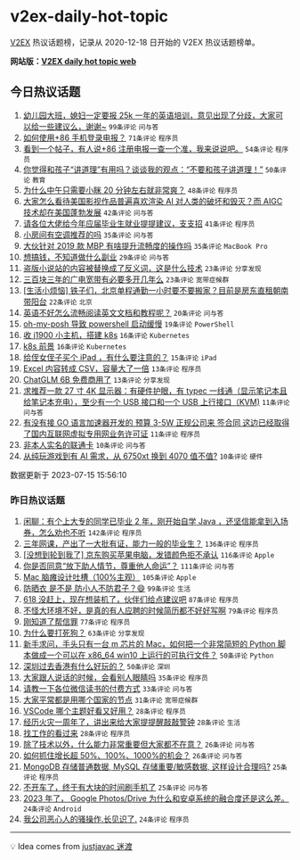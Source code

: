 # v2ex-daily-hot-topic

[V2EX](https://www.v2ex.com/) 热议话题榜，记录从 2020-12-18 日开始的 V2EX 热议话题榜单。

**网站版：[V2EX daily hot topic web](https://boojack.github.io/v2ex-daily-hot-topic-web/)**

## 今日热议话题

<!-- TODAY BEGIN -->

1. [幼儿园大班，媳妇一定要报 25k 一年的英语培训，意见出现了分歧，大家可以给一些建议么，谢谢~](https://www.v2ex.com/t/956987) `99条评论` `问与答`
1. [如何使用+86 手机登录电报？](https://www.v2ex.com/t/956963) `71条评论` `程序员`
1. [看到一个帖子，有人说+86 注册电报一查一个准，我来说说吧。](https://www.v2ex.com/t/957018) `54条评论` `程序员`
1. [你觉得和孩子“讲道理”有用吗？谈谈我的观点：“不要和孩子讲道理！”](https://www.v2ex.com/t/956990) `50条评论` `教育`
1. [为什么中午只需要小眯 20 分钟左右就非常爽？](https://www.v2ex.com/t/956979) `48条评论` `程序员`
1. [大家怎么看待美国影视作品普遍喜欢渲染 AI 对人类的破坏和毁灭？而 AIGC 技术却在美国蓬勃发展](https://www.v2ex.com/t/956973) `42条评论` `问与答`
1. [请各位大佬给今年应届毕业生就业提提建议，支支招](https://www.v2ex.com/t/956931) `41条评论` `程序员`
1. [小房间有空调推荐的吗](https://www.v2ex.com/t/956944) `35条评论` `问与答`
1. [大伙针对 2019 款 MBP 有啥提升流畅度的操作吗](https://www.v2ex.com/t/956994) `35条评论` `MacBook Pro`
1. [想搞钱，不知道做什么副业](https://www.v2ex.com/t/956933) `29条评论` `问与答`
1. [盗版小说站的内容被替换成了反义词，这是什么技术](https://www.v2ex.com/t/957035) `23条评论` `分享发现`
1. [三百块三年的广电宽带有必要多开几年么](https://www.v2ex.com/t/957023) `23条评论` `宽带症候群`
1. [[生活小烦恼] 铁子们，北京单程通勤一小时要不要搬家？目前是房东直租朝南带阳台](https://www.v2ex.com/t/956955) `22条评论` `北京`
1. [英语不好怎么流畅阅读英文文档和教程呢？](https://www.v2ex.com/t/956960) `20条评论` `问与答`
1. [oh-my-posh 导致 powershell 启动缓慢](https://www.v2ex.com/t/956975) `19条评论` `PowerShell`
1. [收 j1900 小主机，搭建 k8s](https://www.v2ex.com/t/956938) `16条评论` `Kubernetes`
1. [k8s 前景](https://www.v2ex.com/t/956934) `16条评论` `Kubernetes`
1. [给侄女侄子买个 iPad ，有什么要注意的？](https://www.v2ex.com/t/957036) `15条评论` `iPad`
1. [Excel 内容转成 CSV，容量大了一倍](https://www.v2ex.com/t/956953) `13条评论` `程序员`
1. [ChatGLM 6B 免费商用了](https://www.v2ex.com/t/956925) `13条评论` `分享发现`
1. [求推荐一款 27 寸 4K 显示器：有硬件护眼，有 typec 一线通（显示笔记本且给笔记本充电），至少有一个 USB 接口和一个 USB 上行接口（KVM)](https://www.v2ex.com/t/956949) `11条评论` `问与答`
1. [有没有接 GO 语言加速器开发的 预算 3-5W 正规公司来 签合同 这边已经取得了国内互联网虚拟专用网业务许可证](https://www.v2ex.com/t/956924) `11条评论` `程序员`
1. [非本人实名的联通卡](https://www.v2ex.com/t/957040) `10条评论` `问与答`
1. [从纯玩游戏到有 AI 需求，从 6750xt 换到 4070 值不值?](https://www.v2ex.com/t/957029) `10条评论` `硬件`

数据更新于 2023-07-15 15:56:10

<!-- TODAY END -->

### 昨日热议话题

<!-- YESTERDAY BEGIN -->

1. [闲聊：有个上大专的同学已毕业 2 年，刚开始自学 Java ，还坚信能拿到入场券，怎么劝也不听](https://www.v2ex.com/t/956631) `142条评论` `程序员`
1. [三年网课，产出了一大批有证，能力一般的毕业生？](https://www.v2ex.com/t/956669) `136条评论` `程序员`
1. [[没想到轮到我了] 京东购买苹果电脑，发错颜色拒不承认](https://www.v2ex.com/t/956728) `116条评论` `Apple`
1. [你是否同意“放下助人情节，尊重他人命运”？](https://www.v2ex.com/t/956683) `111条评论` `问与答`
1. [Mac 脑瘫设计吐槽（100%主观）](https://www.v2ex.com/t/956671) `105条评论` `Apple`
1. [防晒衣 是不是 防小人不防君子？😄](https://www.v2ex.com/t/956636) `99条评论` `生活`
1. [618 没赶上，现在想装机了，伙伴们给点建议吧](https://www.v2ex.com/t/956707) `87条评论` `程序员`
1. [不怪大环境不好，是真的有人应聘的时候简历都不好好写啊](https://www.v2ex.com/t/956633) `79条评论` `程序员`
1. [刚知道了帮信罪](https://www.v2ex.com/t/956674) `77条评论` `程序员`
1. [为什么要打死狗？](https://www.v2ex.com/t/956642) `63条评论` `分享发现`
1. [新手求问，手头只有一台 m 芯片的 Mac，如何把一个非常简短的 Python 脚本做成一个可以在 x86_64 win10 上运行的可执行文件？](https://www.v2ex.com/t/956844) `50条评论` `Python`
1. [深圳过去香港有什么好玩的？](https://www.v2ex.com/t/956627) `50条评论` `深圳`
1. [大家跟人说话的时候，会看别人眼睛吗](https://www.v2ex.com/t/956718) `35条评论` `程序员`
1. [请教一下各位微信读书的付费方式](https://www.v2ex.com/t/956679) `33条评论` `问与答`
1. [大家平常都是用哪个国家的节点](https://www.v2ex.com/t/956758) `31条评论` `宽带症候群`
1. [VSCode 哪个主题好看又好用？](https://www.v2ex.com/t/956877) `28条评论` `程序员`
1. [经历火灾一周年了，讲出来给大家提提醒敲敲警钟](https://www.v2ex.com/t/956769) `28条评论` `生活`
1. [找工作的看过来](https://www.v2ex.com/t/956678) `28条评论` `程序员`
1. [除了技术以外，什么能力非常重要但大家都不在意？](https://www.v2ex.com/t/956704) `26条评论` `问与答`
1. [如何抓住增长超 50%、100%、1000%的机会？](https://www.v2ex.com/t/956629) `26条评论` `问与答`
1. [MongoDB 存储普通数据, MySQL 存储重要/敏感数据, 这样设计合理吗?](https://www.v2ex.com/t/956878) `25条评论` `程序员`
1. [不开车了，终于有大块的时间刷手机了](https://www.v2ex.com/t/956651) `25条评论` `问与答`
1. [2023 年了， Google Photos/Drive 为什么和安卓系统的融合度还是这么差。](https://www.v2ex.com/t/956875) `24条评论` `Android`
1. [我公司恶心人的骚操作.长见识了.](https://www.v2ex.com/t/956824) `24条评论` `程序员`

<!-- YESTERDAY END -->

---

💡 Idea comes from [justjavac 迷渡](https://github.com/justjavac/)
